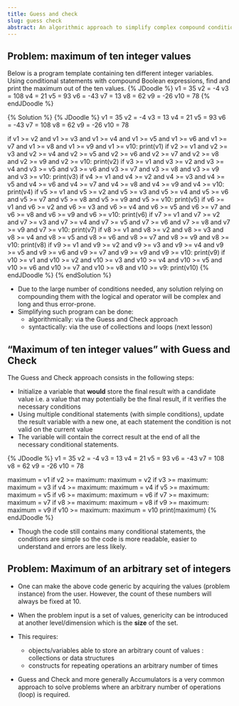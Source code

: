 ```yaml
---
title: Guess and check
slug: guess check
abstract: An algorithmic approach to simplify complex compound conditional expression
---
```


## Problem: maximum of ten integer values

Below is a program template containing ten different integer variables. Using conditional statements with compound Boolean expressions, find and print the maximum out of the ten values.
{% JDoodle %}
v1 = 35
v2 = -4
v3 = 108
v4 = 21
v5 = 93
v6 = -43
v7 = 13
v8 = 62
v9 = -26
v10 = 78
{% endJDoodle %}

{% Solution %}
{% JDoodle %}
v1 = 35
v2 = -4
v3 = 13
v4 = 21
v5 = 93
v6 = -43
v7 = 108
v8 = 62
v9 = -26
v10 = 78

if v1 >= v2 and v1 >= v3 and v1 >= v4 and v1 >= v5 and v1 >= v6 and v1 >= v7 and v1 >= v8 and v1 >= v9 and v1 >= v10:
    print(v1)
if v2 >= v1 and v2 >= v3 and v2 >= v4 and v2 >= v5 and v2 >= v6 and v2 >= v7 and v2 >= v8 and v2 >= v9 and v2 >= v10:
    print(v2)
if v3 >= v1 and v3 >= v2 and v3 >= v4 and v3 >= v5 and v3 >= v6 and v3 >= v7 and v3 >= v8 and v3 >= v9 and v3 >= v10:
    print(v3)
if v4 >= v1 and v4 >= v2 and v4 >= v3 and v4 >= v5 and v4 >= v6 and v4 >= v7 and v4 >= v8 and v4 >= v9 and v4 >= v10:
    print(v4)
if v5 >= v1 and v5 >= v2 and v5 >= v3 and v5 >= v4 and v5 >= v6 and v5 >= v7 and v5 >= v8 and v5 >= v9 and v5 >= v10:
    print(v5)
if v6 >= v1 and v6 >= v2 and v6 >= v3 and v6 >= v4 and v6 >= v5 and v6 >= v7 and v6 >= v8 and v6 >= v9 and v6 >= v10:
    print(v6)
if v7 >= v1 and v7 >= v2 and v7 >= v3 and v7 >= v4 and v7 >= v5 and v7 >= v6 and v7 >= v8 and v7 >= v9 and v7 >= v10:
    print(v7)
if v8 >= v1 and v8 >= v2 and v8 >= v3 and v8 >= v4 and v8 >= v5 and v8 >= v6 and v8 >= v7 and v8 >= v9 and v8 >= v10:
    print(v8)
if v9 >= v1 and v9 >= v2 and v9 >= v3 and v9 >= v4 and v9 >= v5 and v9 >= v6 and v9 >= v7 and v9 >= v9 and v9 >= v10:
    print(v9)
if v10 >= v1 and v10 >= v2 and v10 >= v3 and v10 >= v4 and v10 >= v5 and v10 >= v6 and v10 >= v7 and v10 >= v8 and v10 >= v9:
    print(v10)
{% endJDoodle %}
{% endSolution %}

* Due to the large number of conditions needed, any solution relying on compounding them with the logical and operator will be complex and long and thus error-prone.
* Simplifying such program can be done:
  * algorithmically: via the Guess and Check approach
  * syntactically: via the use of collections and loops (next lesson)

## “Maximum of ten integer values” with Guess and Check

The Guess and Check approach consists in the following steps:

* Initialize a variable that **would** store the final result with a candidate value i.e. a value that may potentially be the final result, if it verifies the necessary conditions
* Using multiple conditional statements (with simple conditions), update the result variable with a new one, at each statement the condition is not valid on the current value
* The variable will contain the correct result at the end of all the necessary conditional statements.

{% JDoodle %}
v1 = 35
v2 = -4
v3 = 13
v4 = 21
v5 = 93
v6 = -43
v7 = 108
v8 = 62
v9 = -26
v10 = 78

maximum = v1
if v2 >= maximum:
    maximum = v2
if v3 >= maximum:
    maximum = v3
if v4 >= maximum:
    maximum = v4
if v5 >= maximum:
    maximum = v5
if v6 >= maximum:
    maximum = v6
if v7 >= maximum:
    maximum = v7
if v8 >= maximum:
    maximum = v8
if v9 >= maximum:
    maximum = v9
if v10 >= maximum:
    maximum = v10
print(maximum)
{% endJDoodle %}

* Though the code still contains many conditional statements, the conditions are simple so the code is more readable, easier to understand and errors are less likely.

## Problem: Maximum of an arbitrary set of integers

* One can make the above code generic by acquiring the values (problem instance) from the user. However, the count of these numbers will always be fixed at 10.
* When the problem input is a set of values, genericity can be introduced at another level/dimension which is the **size** of the set.

* This requires:
    * objects/variables able to store an arbitrary count of values : collections or data structures
    * constructs for repeating operations an arbitrary number of times
* Guess and Check and more generally Accumulators is a very common approach to solve problems where an arbitrary number of operations (loop) is required.